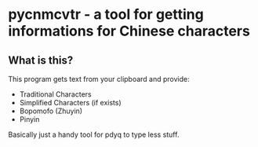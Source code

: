 # pycnmcvtr - a tool for getting informations for Chinese characters

## What is this?

This program gets text from your clipboard and provide:

- Traditional Characters 
- Simplified Characters (if exists)
- Bopomofo (Zhuyin)
- Pinyin

Basically just a handy tool for pdyq to type less stuff. 

